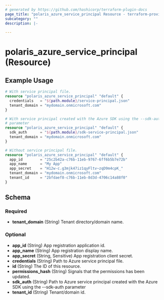 ```yaml
---
# generated by https://github.com/hashicorp/terraform-plugin-docs
page_title: "polaris_azure_service_principal Resource - terraform-provider-polaris"
subcategory: ""
description: |-
  
---
```


# polaris_azure_service_principal (Resource)



## Example Usage

```terraform
# With service principal file.
resource "polaris_azure_service_principal" "default" {
  credentials   = "${path.module}/service-principal.json"
  tenant_domain = "mydomain.onmicrosoft.com"
}

# With service principal created with the Azure SDK using the --sdk-auth
# parameter
resource "polaris_azure_service_principal" "default" {
  sdk_auth      = "${path.module}/sdk-service-principal.json"
  tenant_domain = "mydomain.onmicrosoft.com"
}

# Without service principal file.
resource "polaris_azure_service_principal" "default" {
  app_id        = "25c2b42a-c76b-11eb-9767-6ff6b5b7e72b"
  app_name      = "My App"
  app_secret    = "H12w-c.g3mjk47iz1qyFltv~zqD9m4cpK_"
  tenant_domain = "mydomain.onmicrosoft.com"
  tenant_id     = "2bfdaef8-c76b-11eb-8d3d-4706c14a88f0"
}
```

<!-- schema generated by tfplugindocs -->
## Schema

### Required

- **tenant_domain** (String) Tenant directory/domain name.

### Optional

- **app_id** (String) App registration application id.
- **app_name** (String) App registration display name.
- **app_secret** (String, Sensitive) App registration client secret.
- **credentials** (String) Path to Azure service principal file.
- **id** (String) The ID of this resource.
- **permissions_hash** (String) Signals that the permissions has been updated.
- **sdk_auth** (String) Path to Azure service principal created with the Azure SDK using the --sdk-auth parameter
- **tenant_id** (String) Tenant/domain id.


